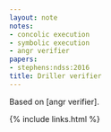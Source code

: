 ```yaml
---
layout: note
notes:
- concolic execution
- symbolic execution
- angr verifier
papers:
- stephens:ndss:2016
title: Driller verifier
---
```


Based on [angr verifier].

{% include links.html %}

